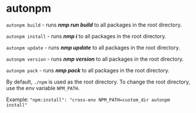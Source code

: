 # autonpm

`autonpm build` - runs ***nmp run build*** to all packages in the root directory.

`autonpm install` - runs ***nmp i*** to all packages in the root directory.

`autonpm update` - runs ***nmp update*** to all packages in the root directory.

`autonpm version` - runs ***nmp version*** to all packages in the root directory.

`autonpm pack` - runs ***nmp pack*** to all packages in the root directory.

By default, `./npm` is used as the root directory. To change the root directory, use the env variable `NPM_PATH`.

Example: `"npm:install": "cross-env NPM_PATH=custom_dir autonpm install"`